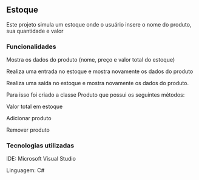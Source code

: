 <!DOCTYPE html>

<html>
  
<head>
  
<meta charset="UTF-8"/>

</head>

<body>
<h2>Estoque</h2>
<p>Este projeto simula um estoque onde o usuário insere o nome do produto, sua quantidade e valor</p>

<h3>Funcionalidades</h3> 
<p>Mostra os dados do produto (nome, preço e valor total do estoque)</p>
<p>Realiza uma entrada no estoque e mostra novamente os dados do produto</p>
<p>Realiza uma saída no estoque e mostra novamente os dados do produto.</p>
<p>Para isso foi criado a classe Produto que possui os seguintes métodos:</p>
     <p>Valor total em estoque</p>
     <p>Adicionar produto</p>
     <p>Remover produto</p>

<h3>Tecnologias utilizadas</h3> 
<p>IDE: Microsoft Visual Studio</p>
<p>Linguagem: C#</p>
   
</body>

</html>

  
